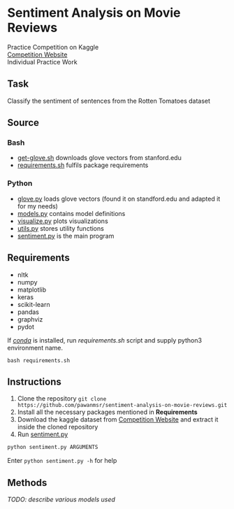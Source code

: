 Sentiment Analysis on Movie Reviews
===================================

Practice Competition on Kaggle  
[Competition Website](https://www.kaggle.com/c/sentiment-analysis-on-movie-reviews)  
Individual Practice Work

Task
----

Classify the sentiment of sentences from the Rotten Tomatoes dataset

Source
------

### Bash
* [get-glove.sh](get-glove.sh) downloads glove vectors from stanford.edu
* [requirements.sh](requirements.sh) fulfils package requirements

### Python
* [glove.py](glove.py) loads glove vectors (found it on standford.edu and adapted it for my needs)
* [models.py](model.py) contains model definitions
* [visualize.py](visualize.py) plots visualizations
* [utils.py](utils.py) stores utility functions
* [sentiment.py](sentiment.py) is the main program

Requirements
------------

- nltk
- numpy
- matplotlib
- keras
- scikit-learn
- pandas
- graphviz
- pydot

If [*conda*](https://www.anaconda.com/) is installed, run *requirements.sh* script and supply python3 environment name.
```
bash requirements.sh
```

Instructions
------------

1. Clone the repository `git clone https://github.com/pawanmsr/sentiment-analysis-on-movie-reviews.git`
2. Install all the necessary packages mentioned in **Requirements**
3. Download the kaggle dataset from 
[Competition Website](https://www.kaggle.com/c/sentiment-analysis-on-movie-reviews) and extract it inside the cloned repository
4. Run [sentiment.py](sentiment.py)
```python
python sentiment.py ARGUMENTS
```
Enter `python sentiment.py -h` for help

Methods
-------

*TODO: describe various models used*